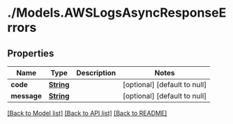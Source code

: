 # ./Models.AWSLogsAsyncResponseErrors
## Properties

Name | Type | Description | Notes
------------ | ------------- | ------------- | -------------
**code** | [**String**][1] |  | [optional] [default to null]
**message** | [**String**][1] |  | [optional] [default to null]

[[Back to Model list]][2] [[Back to API list]][3] [[Back to README]][4]

[1]: string.md
[2]: ../README.md#documentation-for-models
[3]: ../README.md#documentation-for-api-endpoints
[4]: ../README.md
